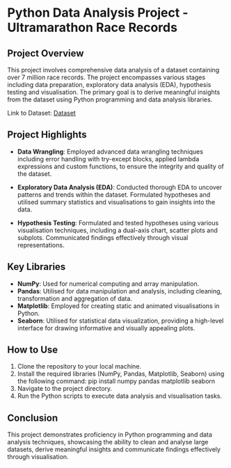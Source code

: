 # Python Data Analysis Project - Ultramarathon Race Records

## Project Overview

This project involves comprehensive data analysis of a dataset containing over 7 million race records. The project encompasses various stages including data preparation, exploratory data analysis (EDA), hypothesis testing and visualisation. The primary goal is to derive meaningful insights from the dataset using Python programming and data analysis libraries.

Link to Dataset: [Dataset](https://www.kaggle.com/datasets/aiaiaidavid/the-big-dataset-of-ultra-marathon-running) 

## Project Highlights

- **Data Wrangling**: Employed advanced data wrangling techniques including error handling with try-except blocks, applied lambda expressions and custom functions, to ensure the integrity and quality of the dataset.

- **Exploratory Data Analysis (EDA)**: Conducted thorough EDA to uncover patterns and trends within the dataset. Formulated hypotheses and utilised summary statistics and visualisations to gain insights into the data.

- **Hypothesis Testing**: Formulated and tested hypotheses using various visualisation techniques, including a dual-axis chart, scatter plots and subplots. Communicated findings effectively through visual representations.

## Key Libraries

- **NumPy**: Used for numerical computing and array manipulation.
- **Pandas**: Utilised for data manipulation and analysis, including cleaning, transformation and aggregation of data.
- **Matplotlib**: Employed for creating static and animated visualisations in Python.
- **Seaborn**: Utilised for statistical data visualization, providing a high-level interface for drawing informative and visually appealing plots.

## How to Use

1. Clone the repository to your local machine.
2. Install the required libraries (NumPy, Pandas, Matplotlib, Seaborn) using the following command: pip install numpy pandas matplotlib seaborn
3. Navigate to the project directory.
4. Run the Python scripts to execute data analysis and visualisation tasks.

## Conclusion

This project demonstrates proficiency in Python programming and data analysis techniques, showcasing the ability to clean and analyse large datasets, derive meaningful insights and communicate findings effectively through visualisation.

